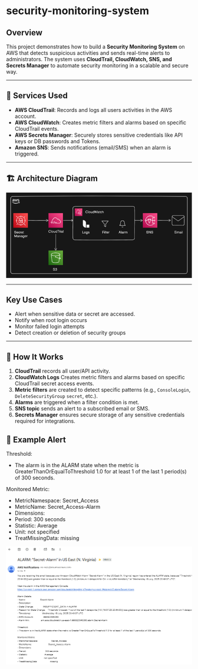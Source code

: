 # security-monitoring-system

## Overview
This project demonstrates how to build a **Security Monitoring System** on AWS that detects suspicious activities and sends real-time alerts to administrators. The system uses **CloudTrail, CloudWatch, SNS, and Secrets Manager** to automate security monitoring in a scalable and secure way.

---

## 🧰 Services Used
- **AWS CloudTrail**: Records and logs all users activities in the AWS account.
- **AWS CloudWatch**: Creates metric filters and alarms based on specific CloudTrail events.
- **AWS Secrets Manager**: Securely stores sensitive credentials like API keys or DB passwords and Tokens.
- **Amazon SNS**: Sends notifications (email/SMS) when an alarm is triggered.

---

## 🏗️ Architecture Diagram
![arch](arch.png)

---

## Key Use Cases
- Alert when sensitive data or secret are accessed.
- Notify when root login occurs
- Monitor failed login attempts
- Detect creation or deletion of security groups

---

## 🚀 How It Works
1. **CloudTrail** records all user/API activity.
2. **CloudWatch Logs** Creates metric filters and alarms based on specific CloudTrail secret access events.
3. **Metric filters** are created to detect specific patterns (e.g., `ConsoleLogin`, `DeleteSecurityGroup` `secret`, etc.).
4. **Alarms** are triggered when a filter condition is met.
5. **SNS topic** sends an alert to a subscribed email or SMS.
6. **Secrets Manager** ensures secure storage of any sensitive credentials required for integrations.


## 📧 Example Alert

Threshold:
- The alarm is in the ALARM state when the metric is GreaterThanOrEqualToThreshold 1.0 for at least 1 of the last 1 period(s) of 300 seconds.

Monitored Metric:
- MetricNamespace:                     Secret_Access
- MetricName:                          Secret_Access-Alarm
- Dimensions:                         
- Period:                              300 seconds
- Statistic:                           Average
- Unit:                                not specified
- TreatMissingData:                    missing

![email.png](email.png)